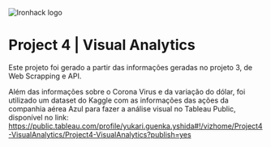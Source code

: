 ![Ironhack logo](https://i.imgur.com/1QgrNNw.png)

# Project 4 | Visual Analytics

Este projeto foi gerado a partir das informações geradas no projeto 3, de Web Scrapping e API.

Além das informações sobre o Corona Virus e da variação do dólar, foi utilizado um dataset do Kaggle com as informações das ações da companhia aérea Azul para fazer a análise visual no Tableau Public, disponível no link:
https://public.tableau.com/profile/yukari.guenka.yshida#!/vizhome/Project4-VisualAnalytics/Project4-VisualAnalytics?publish=yes
